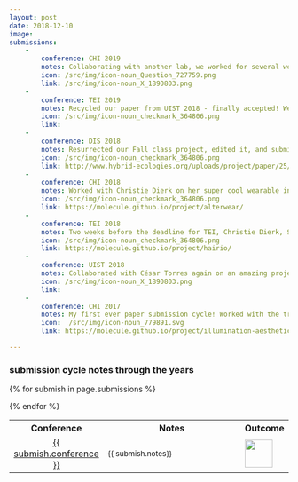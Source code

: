 ```yaml
---
layout: post
date: 2018-12-10
image:
submissions: 
    - 
        conference: CHI 2019
        notes: Collaborating with another lab, we worked for several weeks to design and construct an extremely elaborate and delicate user study setup for testing something very delicate, then ran 18 participants. Ok, *running* user studies isn't my favourite part (I do like it), *analyzing* user data is my favourite part. In total our lab submitted 6 papers, and all 6 were rejected. Ouch!
        icon: /src/img/icon-noun_Question_727759.png
        link: /src/img/icon-noun_X_1890803.png
    -
        conference: TEI 2019
        notes: Recycled our paper from UIST 2018 - finally accepted! We did another user study to flesh out the world and expand our framework. I didn't help as much with this second round (mostly helped w the camera-ready and a bit with the video).
        icon: /src/img/icon-noun_checkmark_364806.png
        link:
    -
        conference: DIS 2018
        notes: Resurrected our Fall class project, edited it, and submitted it within 24 hours. We had no user study for this one, but I'm still very very proud of what we made. Honestly this has been the project that has most meta-impacted my research life. Read it and see if you can see why!
        icon: /src/img/icon-noun_checkmark_364806.png
        link: http://www.hybrid-ecologies.org/uploads/project/paper/25/Torres_et_al._-_2018_-_Guardians_of_Practice_A_Contextual_Inquiry_of_Fai.pdf
    -
        conference: CHI 2018
        notes: Worked with Christie Dierk on her super cool wearable interfaces. Lots of circuit building and another 1-hr user study (quickly becoming my favourite part).
        icon: /src/img/icon-noun_checkmark_364806.png
        link: https://molecule.github.io/project/alterwear/
    - 
        conference: TEI 2018
        notes: Two weeks before the deadline for TEI, Christie Dierk, Sarah Sterman and I decided to resurrect one of Christie's earlier CHI-rejected papers. We worked stupidly hard for two weeks, then got a week-long deadline extension from the organizers of TEI. This filled us with rage and loathing, energy which we redirected to completely restructure our paper and run a full user study.
        icon: /src/img/icon-noun_checkmark_364806.png
        link: https://molecule.github.io/project/hairio/
    -
        conference: UIST 2018
        notes: Collaborated with César Torres again on an amazing project I can't talk about, since it's been resurrected. Ran a user study approximately.....4 days before the deadline? This one was rough.
        icon: /src/img/icon-noun_X_1890803.png
        link:
    -
        conference: CHI 2017
        notes: My first ever paper submission cycle! Worked with the truly inspiring César Torres and his graduate student Jasper O'Leary. Joined the project maybe 3 weeks after moving back to the Bay Area from San Diego. Had NO idea of what was going on, but learned so much. Learned how to run user studies and analyze qualitative data. Also learned that I need to be more explicit about not being able to work past 9pm :)
        icon:  /src/img/icon-noun_779891.svg
        link: https://molecule.github.io/project/illumination-aesthetics/

---
```


### submission cycle notes through the years

<table class='submissions' style="width:100%">
<tr class="submish">
    <th width="10%">Conference</th>
    <th width="80%">Notes</th>
    <th width="10%">Outcome</th>
</tr> <!-- end column def-->

{% for submish in page.submissions %}
<tr class="submish">
    <td align="center"><a href="{{ submish.link }}">{{ submish.conference }}</a></td>
    <td><small>{{ submish.notes}} </small></td>
    <td> <img src="{{ submish.icon }}" style="width:50px"/> </td>
    
</tr><!--end submish <td><a href="{{ submish.link }}">{{ submish.outcome }} </a></td>-->
{% endfor %}
</table> <!--end submission-->


